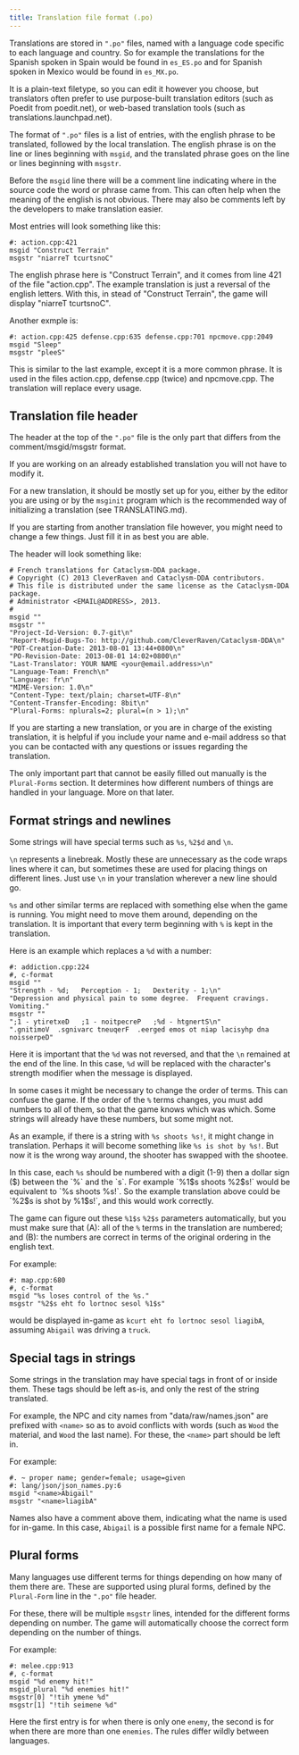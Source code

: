 ```yaml
---
title: Translation file format (.po)
---
```


Translations are stored in `".po"` files, named with a language code specific to each language and
country. So for example the translations for the Spanish spoken in Spain would be found in
`es_ES.po` and for Spanish spoken in Mexico would be found in `es_MX.po`.

It is a plain-text filetype, so you can edit it however you choose, but translators often prefer to
use purpose-built translation editors (such as Poedit from poedit.net), or web-based translation
tools (such as translations.launchpad.net).

The format of `".po"` files is a list of entries, with the english phrase to be translated, followed
by the local translation. The english phrase is on the line or lines beginning with `msgid`, and the
translated phrase goes on the line or lines beginning with `msgstr`.

Before the `msgid` line there will be a comment line indicating where in the source code the word or
phrase came from. This can often help when the meaning of the english is not obvious. There may also
be comments left by the developers to make translation easier.

Most entries will look something like this:

    #: action.cpp:421
    msgid "Construct Terrain"
    msgstr "niarreT tcurtsnoC"

The english phrase here is "Construct Terrain", and it comes from line 421 of the file "action.cpp".
The example translation is just a reversal of the english letters. With this, in stead of "Construct
Terrain", the game will display "niarreT tcurtsnoC".

Another exmple is:

    #: action.cpp:425 defense.cpp:635 defense.cpp:701 npcmove.cpp:2049
    msgid "Sleep"
    msgstr "pleeS"

This is similar to the last example, except it is a more common phrase. It is used in the files
action.cpp, defense.cpp (twice) and npcmove.cpp. The translation will replace every usage.

## Translation file header

The header at the top of the `".po"` file is the only part that differs from the
comment/msgid/msgstr format.

If you are working on an already established translation you will not have to modify it.

For a new translation, it should be mostly set up for you, either by the editor you are using or by
the `msginit` program which is the recommended way of initializing a translation (see
TRANSLATING.md).

If you are starting from another translation file however, you might need to change a few things.
Just fill it in as best you are able.

The header will look something like:

    # French translations for Cataclysm-DDA package.
    # Copyright (C) 2013 CleverRaven and Cataclysm-DDA contributors.
    # This file is distributed under the same license as the Cataclysm-DDA package.
    # Administrator <EMAIL@ADDRESS>, 2013.
    #
    msgid ""
    msgstr ""
    "Project-Id-Version: 0.7-git\n"
    "Report-Msgid-Bugs-To: http://github.com/CleverRaven/Cataclysm-DDA\n"
    "POT-Creation-Date: 2013-08-01 13:44+0800\n"
    "PO-Revision-Date: 2013-08-01 14:02+0800\n"
    "Last-Translator: YOUR NAME <your@email.address>\n"
    "Language-Team: French\n"
    "Language: fr\n"
    "MIME-Version: 1.0\n"
    "Content-Type: text/plain; charset=UTF-8\n"
    "Content-Transfer-Encoding: 8bit\n"
    "Plural-Forms: nplurals=2; plural=(n > 1);\n"

If you are starting a new translation, or you are in charge of the existing translation, it is
helpful if you include your name and e-mail address so that you can be contacted with any questions
or issues regarding the translation.

The only important part that cannot be easily filled out manually is the `Plural-Forms` section. It
determines how different numbers of things are handled in your language. More on that later.

## Format strings and newlines

Some strings will have special terms such as `%s`, `%2$d` and `\n`.

`\n` represents a linebreak. Mostly these are unnecessary as the code wraps lines where it can, but
sometimes these are used for placing things on different lines. Just use `\n` in your translation
wherever a new line should go.

`%s` and other similar terms are replaced with something else when the game is running. You might
need to move them around, depending on the translation. It is important that every term beginning
with `%` is kept in the translation.

Here is an example which replaces a `%d` with a number:

    #: addiction.cpp:224
    #, c-format
    msgid ""
    "Strength - %d;   Perception - 1;   Dexterity - 1;\n"
    "Depression and physical pain to some degree.  Frequent cravings.  Vomiting."
    msgstr ""
    ";1 - ytiretxeD   ;1 - noitpecreP   ;%d - htgnertS\n"
    ".gnitimoV  .sgnivarc tneuqerF  .eerged emos ot niap lacisyhp dna noisserpeD"

Here it is important that the `%d` was not reversed, and that the `\n` remained at the end of the
line. In this case, `%d` will be replaced with the character's strength modifier when the message is
displayed.

In some cases it might be necessary to change the order of terms. This can confuse the game. If the
order of the `%` terms changes, you must add numbers to all of them, so that the game knows which
was which. Some strings will already have these numbers, but some might not.

As an example, if there is a string with `%s shoots %s!`, it might change in translation. Perhaps it
will become something like `%s is shot by %s!`. But now it is the wrong way around, the shooter has
swapped with the shootee.

In this case, each `%s` should be numbered with a digit (1-9) then a dollar sign ($) between the `%`
and the `s`. For example `%1$s shoots %2$s!` would be equivalent to `%s shoots %s!`. So the example
translation above could be `%2$s is shot by %1$s!`, and this would work correctly.

The game can figure out these `%1$s` `%2$s` parameters automatically, but you must make sure that
(A): all of the `%` terms in the translation are numbered; and (B): the numbers are correct in terms
of the original ordering in the english text.

For example:

    #: map.cpp:680
    #, c-format
    msgid "%s loses control of the %s."
    msgstr "%2$s eht fo lortnoc sesol %1$s"

would be displayed in-game as `kcurt eht fo lortnoc sesol liagibA`, assuming `Abigail` was driving a
`truck`.

## Special tags in strings

Some strings in the translation may have special tags in front of or inside them. These tags should
be left as-is, and only the rest of the string translated.

For example, the NPC and city names from "data/raw/names.json" are prefixed with `<name>` so as to
avoid conflicts with words (such as `Wood` the material, and `Wood` the last name). For these, the
`<name>` part should be left in.

For example:

    #. ~ proper name; gender=female; usage=given
    #: lang/json/json_names.py:6
    msgid "<name>Abigail"
    msgstr "<name>liagibA"

Names also have a comment above them, indicating what the name is used for in-game. In this case,
`Abigail` is a possible first name for a female NPC.

## Plural forms

Many languages use different terms for things depending on how many of them there are. These are
supported using plural forms, defined by the `Plural-Form` line in the `".po"` file header.

For these, there will be multiple `msgstr` lines, intended for the different forms depending on
number. The game will automatically choose the correct form depending on the number of things.

For example:

    #: melee.cpp:913
    #, c-format
    msgid "%d enemy hit!"
    msgid_plural "%d enemies hit!"
    msgstr[0] "!tih ymene %d"
    msgstr[1] "!tih seimene %d"

Here the first entry is for when there is only one `enemy`, the second is for when there are more
than one `enemies`. The rules differ wildly between languages.
